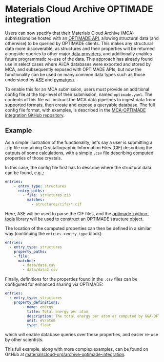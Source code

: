 # Materials Cloud Archive OPTIMADE integration

Users can now specify that their Materials Cloud Archive (MCA) submissions be
hosted with an [OPTIMADE API](https://optimade.org), allowing structural data
(and otherwise) to be queried by OPTIMADE clients.
This makes any structural data more discoverable, as structures and their
properties will be returned alongside queries to other major [data
providers](https://www.optimade.org/providers-dashboard/), and additionally
enables future programmatic re-use of the data.
This approach has already found use in select cases where AiiDA databases were
exported and stored by MCA, and subsequently exposed with OPTIMADE APIs, but now
the functionality can be used on many common data types such as those understood
by [ASE](https://wiki.fysik.dtu.dk/ase/) and [pymatgen](https://pymatgen.org).

To enable this for an MCA submission, users must provide an additional config
file at the top-level of their submission, named `optimade.yaml`.
The contents of this file will instruct the MCA data pipelines to ingest data
from supported formats, then create and expose a queryable database.
The full config file format, with examples, is described in the
[MCA-OPTIMADE integration GitHub repository](https://github.com/materialscloud-org/archive-optimade-integration/).

## Example

As a simple illustration of the functionality, let's say a user is submitting a
.zip file containing Crystallographic Information Files (CIF) describing the
outputs of some calculations, with a simple `.csv` file describing computed
properties of those crystals.

In this case, the config file first has to describe where the structural
data can be found, e.g.,:

```yaml
entries:
    - entry_type: structures
      entry_paths:
        - file: structures.zip
          matches:
            - structures/cifs/*.cif
```

Here, ASE will be used to parse the CIF files, and the
[optimade-python-tools](https://github.com/Materials-Consortia/optimade-python-tools)
library will be used to construct an OPTIMADE structure object.

The location of the computed properties can then be defined in a similar way (continuing the `entries->entry_type` block):

```yaml
entries:
  - entry_type: structures
    property_paths:
    - file:
      matches:
        - data/data.csv
        - data/data2.csv
```

Finally, definitions for the properties found in the `.csv` files can be
configured for enhanced sharing via OPTIMADE:

```yaml
entries:
  - entry_type: structures
    property_definitions:
        - name: energy
          title: Total energy per atom
          description: The total energy per atom as computed by GGA-DFT.
          unit: eV/atom
          type: float
```

which will enable database queries over these properties, and easier re-use by other scientists.

This full example, along with more complex examples, can be found on GitHub at [materialscloud-org/archive-optimade-integration](https://github.com/materialscloud-org/archive-optimade-integration/tree/main/src/mc_optimade/examples/folder_of_cifs).
